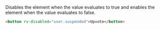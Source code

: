 Disables the element when the value evaluates to true and enables the element when the value evaluates to false.

```html
<button rv-disabled="user.suspended">Upvote</button>
```
